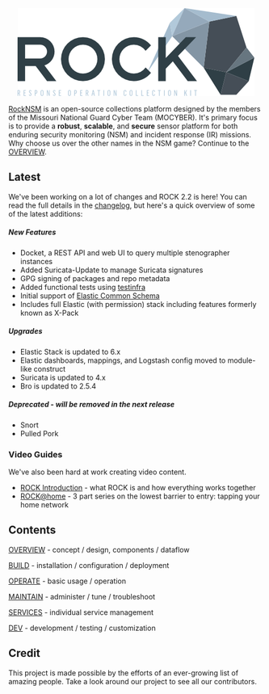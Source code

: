 <p align="center">
<img src="rock_logo.png">
</p>

[RockNSM](https://rocknsm.io) is an open-source collections platform designed by the members of the Missouri National Guard Cyber Team (MOCYBER).  It's primary focus is to provide a **robust**, **scalable**, and **secure** sensor platform for both enduring security monitoring (NSM) and incident response (IR) missions.  Why choose us over the other names in the NSM game?  Continue to the [OVERVIEW](overview/index.md).


## Latest

We've been working on a lot of changes and ROCK 2.2 is here! You can read the full details in the [changelog](changelog.md), but here's a quick overview of some of the latest additions:

##### New Features  
- Docket, a REST API and web UI to query multiple stenographer instances
- Added Suricata-Update to manage Suricata signatures
- GPG signing of packages and repo metadata
- Added functional tests using [testinfra](https://testinfra.readthedocs.io/en/latest/)
- Initial support of [Elastic Common Schema](https://github.com/elastic/ecs)
- Includes full Elastic (with permission) stack including features formerly known as X-Pack

##### Upgrades  
- Elastic Stack is updated to 6.x
- Elastic dashboards, mappings, and Logstash config moved to module-like construct
- Suricata is updated to 4.x
- Bro is updated to 2.5.4

##### Deprecated - will be removed in the next release
- Snort
- Pulled Pork

### Video Guides

We've also been hard at work creating video content.
- [ROCK Introduction](https://youtu.be/tcEpI_vpeWc) - what ROCK is and how everything works together
- [ROCK@home](https://youtu.be/w8h1ft8QTFk) - 3 part series on the lowest barrier to entry: tapping your home network


## Contents

[OVERVIEW](overview/index.md) - concept / design, components / dataflow  

[BUILD](build/index.md) - installation / configuration / deployment  

[OPERATE](operate/index.md) - basic usage / operation 

[MAINTAIN](maintain/index.md) - administer / tune / troubleshoot

[SERVICES](services/index.md) - individual service management

[DEV](dev/index.md) - development / testing / customization


## Credit

This project is made possible by the efforts of an ever-growing list of amazing people. Take a look around our project to see all our contributors.
